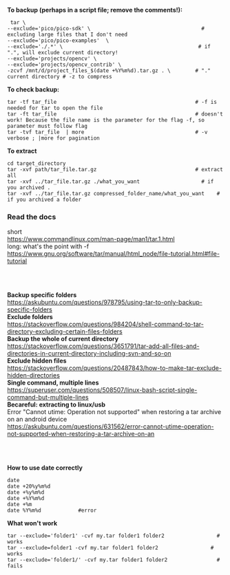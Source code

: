 **To backup (perhaps in a script file; remove the comments!):**
```
 tar \
--exclude='pico/pico-sdk' \                                    # excluding large files that I don't need
--exclude='pico/pico-examples'  \
--exclude='./.*' \                                            # if ".", will exclude current directory!
--exclude='projects/opencv' \
--exclude='projects/opencv_contrib' \
-zcvf /mnt/d/project_files_$(date +%Y%m%d).tar.gz . \        # "." current directory # -z to compress
```

**To check backup:**
```
tar -tf tar_file                                             # -f is needed for tar to open the file
tar -ft tar_file                                             # doesn't work! Because the file name is the parameter for the flag -f, so parameter must follow flag
tar -tvf tar_file  | more                                    # -v verbose ; |more for pagination
```

**To extract**
```
cd target_directory
tar -xvf path/tar_file.tar.gz                                # extract all
tar -xvf ../tar_file.tar.gz ./what_you_want                    # if you archived .
tar -xvf ../tar_file.tar.gz compressed_folder_name/what_you_want    # if you archived a folder
```

### Read the docs
short  
https://www.commandlinux.com/man-page/man1/tar.1.html  
long: what's the point with -f  
https://www.gnu.org/software/tar/manual/html_node/file-tutorial.html#file-tutorial  

</br>
</br>

**Backup specific folders**  
https://askubuntu.com/questions/978795/using-tar-to-only-backup-specific-folders  
**Exclude folders**  
https://stackoverflow.com/questions/984204/shell-command-to-tar-directory-excluding-certain-files-folders  
**Backup the whole of current directory**  
https://stackoverflow.com/questions/3651791/tar-add-all-files-and-directories-in-current-directory-including-svn-and-so-on  
**Exclude hidden files**  
https://stackoverflow.com/questions/20487843/how-to-make-tar-exclude-hidden-directories  
**Single command, multiple lines**  
https://superuser.com/questions/508507/linux-bash-script-single-command-but-multiple-lines  
**Becareful: extracting to linux/usb**  
Error "Cannot utime: Operation not supported" when restoring a tar archive on an android device  
https://askubuntu.com/questions/631562/error-cannot-utime-operation-not-supported-when-restoring-a-tar-archive-on-an  

</br>
</br>

**How to use date correctly**
```
date
date +20%y%m%d
date +%y%m%d
date +%Y%m%d
date +%m
date %Y%m%d            #error
```


**What won't work**
```
tar --exclude='folder1' -cvf my.tar folder1 folder2                 # works
tar --exclude=folder1 -cvf my.tar folder1 folder2                 # works
tar --exclude='folder1/' -cvf my.tar folder1 folder2                # fails
```
